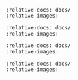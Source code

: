 ```{include} ./mocks.md
:relative-docs: docs/
:relative-images:
```

```{include} ./Development/resources.md
:relative-docs: docs/
:relative-images:
```

```{include} ./Development/testing.md
:relative-docs: docs/
:relative-images:
```

```{include} ./Development/saltstack.md
:relative-docs: docs/
:relative-images:
```
